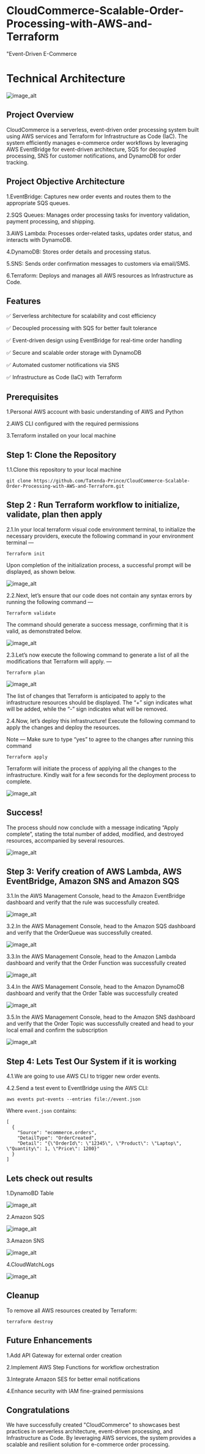 # CloudCommerce-Scalable-Order-Processing-with-AWS-and-Terraform

"Event-Driven E-Commerce

# Technical Architecture

![image_alt](https://github.com/Tatenda-Prince/CloudCommerce-Scalable-Order-Processing-with-AWS-and-Terraform/blob/f7dac1724ba050a46f4228a63c55f750f151cdef/img/Screenshot%202025-02-14%20092020.png)

## Project Overview

CloudCommerce is a serverless, event-driven order processing system built using AWS services and Terraform for Infrastructure as Code (IaC). The system efficiently manages e-commerce order workflows by leveraging AWS EventBridge for event-driven architecture, SQS for decoupled processing, SNS for customer notifications, and DynamoDB for order tracking.

## Project Objective Architecture

1.EventBridge: Captures new order events and routes them to the appropriate SQS queues.

2.SQS Queues: Manages order processing tasks for inventory validation, payment processing, and shipping.

3.AWS Lambda: Processes order-related tasks, updates order status, and interacts with DynamoDB.

4.DynamoDB: Stores order details and processing status.

5.SNS: Sends order confirmation messages to customers via email/SMS.

6.Terraform: Deploys and manages all AWS resources as Infrastructure as Code.


## Features

✅ Serverless architecture for scalability and cost efficiency

✅ Decoupled processing with SQS for better fault tolerance

✅ Event-driven design using EventBridge for real-time order handling

✅ Secure and scalable order storage with DynamoDB

✅ Automated customer notifications via SNS

✅ Infrastructure as Code (IaC) with Terraform

## Prerequisites

1.Personal AWS account with basic understanding of AWS and Python

2.AWS CLI configured with the required permissions

3.Terraform installed on your local machine

## Step 1: Clone the Repository

1.1.Clone this repository to your local machine

```language
git clone https://github.com/Tatenda-Prince/CloudCommerce-Scalable-Order-Processing-with-AWS-and-Terraform.git
```

## Step 2 : Run Terraform workflow to initialize, validate, plan then apply

2.1.In your local terraform visual code environment terminal, to initialize the necessary providers, execute the following command in your environment terminal —

```language
Terraform init
```

Upon completion of the initialization process, a successful prompt will be displayed, as shown below.

![image_alt](https://github.com/Tatenda-Prince/CloudCommerce-Scalable-Order-Processing-with-AWS-and-Terraform/blob/a930cd342016696264f9831307589c7d0fe77b2e/img/Screenshot%202025-02-14%20100443.png)


2.2.Next, let’s ensure that our code does not contain any syntax errors by running the following command —

```language
Terraform validate
```
The command should generate a success message, confirming that it is valid, as demonstrated below.


![image_alt](https://github.com/Tatenda-Prince/CloudCommerce-Scalable-Order-Processing-with-AWS-and-Terraform/blob/894a8ffd0c83fb2664cadd51e8f8b5e81f85077e/img/Screenshot%202025-02-14%20100505.png)

2.3.Let’s now execute the following command to generate a list of all the modifications that Terraform will apply. —

```language
Terraform plan
```

![image_alt](https://github.com/Tatenda-Prince/CloudCommerce-Scalable-Order-Processing-with-AWS-and-Terraform/blob/4adcc54b9bdea54bda3b820a15d8074cfa56e420/img/Screenshot%202025-02-14%20100603.png)

The list of changes that Terraform is anticipated to apply to the infrastructure resources should be displayed. The “+” sign indicates what will be added, while the “-” sign indicates what will be removed.

2.4.Now, let’s deploy this infrastructure! Execute the following command to apply the changes and deploy the resources.

Note — Make sure to type “yes” to agree to the changes after running this command

```language
Terraform apply
```
Terraform will initiate the process of applying all the changes to the infrastructure. Kindly wait for a few seconds for the deployment process to complete.

![image_alt](https://github.com/Tatenda-Prince/CloudCommerce-Scalable-Order-Processing-with-AWS-and-Terraform/blob/3561aeffb1fc58fd0ba21dafac0015d9d8bd0940/img/Screenshot%202025-02-14%20100704.png)

## Success!

The process should now conclude with a message indicating “Apply complete”, stating the total number of added, modified, and destroyed resources, accompanied by several resources.

![image_alt](https://github.com/Tatenda-Prince/CloudCommerce-Scalable-Order-Processing-with-AWS-and-Terraform/blob/82bba43bf5a46ef650003a0c92799bd0ef68b050/img/Screenshot%202025-02-14%20100742.png)


## Step 3: Verify creation of AWS Lambda, AWS EventBridge, Amazon SNS and Amazon SQS

3.1.In the AWS Management Console, head to the Amazon EventBridge dashboard and verify that the rule was successfully created.

![image_alt](https://github.com/Tatenda-Prince/CloudCommerce-Scalable-Order-Processing-with-AWS-and-Terraform/blob/c972f30db68cd31d9f81e7da808f81601f940151/img/Screenshot%202025-02-14%20101240.png)


3.2.In the AWS Management Console, head to the Amazon SQS dashboard and verify that the OrderQueue was successfully created.

![image_alt](https://github.com/Tatenda-Prince/CloudCommerce-Scalable-Order-Processing-with-AWS-and-Terraform/blob/0fbaaa2fbde6c7648cafe40faa09c7c2990a1dc3/img/Screenshot%202025-02-14%20101332.png)


3.3.In the AWS Management Console, head to the Amazon Lambda dashboard and verify that the Order Function was successfully created

![image_alt](https://github.com/Tatenda-Prince/CloudCommerce-Scalable-Order-Processing-with-AWS-and-Terraform/blob/417e3ce444c6f29a8def17051ae4e85f35a24e8a/img/Screenshot%202025-02-14%20101423.png)


3.4.In the AWS Management Console, head to the Amazon DynamoDB dashboard and verify that the Order Table was successfully created

![image_alt](https://github.com/Tatenda-Prince/CloudCommerce-Scalable-Order-Processing-with-AWS-and-Terraform/blob/3a7752bbe939f7cbbe0c5b928b08471b7d5e3964/img/Screenshot%202025-02-14%20101455.png)


3.5.In the AWS Management Console, head to the Amazon SNS dashboard and verify that the Order Topic was successfully created and head to your local email and confirm the subscription

![image_alt](https://github.com/Tatenda-Prince/CloudCommerce-Scalable-Order-Processing-with-AWS-and-Terraform/blob/5bdca3a37128e895f63386b255b8b8486fa196ec/img/Screenshot%202025-02-14%20101544.png)


## Step 4: Lets Test Our System if it is working

4.1.We are going to use AWS CLI to trigger new order events.

4.2.Send a test event to EventBridge using the AWS CLI:

```language
aws events put-events --entries file://event.json

```


Where `event.json` contains:

```language
[
  {
    "Source": "ecommerce.orders",
    "DetailType": "OrderCreated",
    "Detail": "{\"OrderId\": \"12345\", \"Product\": \"Laptop\", \"Quantity\": 1, \"Price\": 1200}"
  }
]

```

## Lets check out results

1.DynamoBD Table 

![image_alt](https://github.com/Tatenda-Prince/CloudCommerce-Scalable-Order-Processing-with-AWS-and-Terraform/blob/c5b236ed85a787e14a80275601c14de00a4563c2/img/Screenshot%202025-02-14%20105858.png)



2.Amazon SQS

![image_alt](https://github.com/Tatenda-Prince/CloudCommerce-Scalable-Order-Processing-with-AWS-and-Terraform/blob/0c9bbe902b11eb1d284d91718018993df3f0c728/img/Screenshot%202025-02-14%20105946.png)



3.Amazon SNS

![image_alt](https://github.com/Tatenda-Prince/CloudCommerce-Scalable-Order-Processing-with-AWS-and-Terraform/blob/365de738a282a6a3f9c3d36acbe11406c01aeb8e/img/Screenshot%202025-02-14%20110211.png)



4.CloudWatchLogs 

![image_alt](https://github.com/Tatenda-Prince/CloudCommerce-Scalable-Order-Processing-with-AWS-and-Terraform/blob/1830296da7928a0b258a61e969f77926f58f3ee5/img/Screenshot%202025-02-14%20110148.png)


## Cleanup

To remove all AWS resources created by Terraform:

```language
terraform destroy 

```


## Future Enhancements

1.Add API Gateway for external order creation

2.Implement AWS Step Functions for workflow orchestration

3.Integrate Amazon SES for better email notifications

4.Enhance security with IAM fine-grained permissions


## Congratulations

We have successfully created "CloudCommerce" to showcases best practices in serverless architecture, event-driven processing, and Infrastructure as Code. By leveraging AWS services, the system provides a scalable and resilient solution for e-commerce order processing. 






